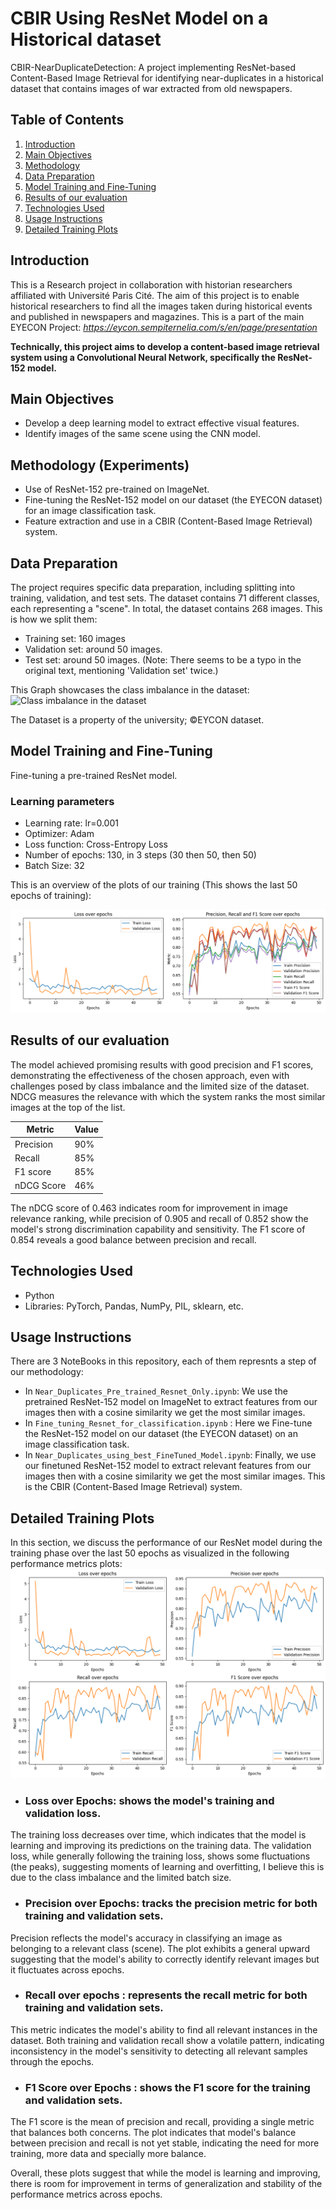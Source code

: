 # CBIR Using ResNet Model on a Historical dataset

CBIR-NearDuplicateDetection: A project implementing ResNet-based Content-Based Image Retrieval for identifying near-duplicates in a historical dataset that contains images of war extracted from old newspapers.


## Table of Contents
1. [Introduction](#introduction)
2. [Main Objectives](#main-objectives)
3. [Methodology](#methodology)
4. [Data Preparation](#data-preparation)
5. [Model Training and Fine-Tuning](#model-training-and-fine-tuning)
6. [Results of our evaluation](#results-of-our-evaluation)
7. [Technologies Used](#technologies-used)
8. [Usage Instructions](#usage-instructions)
9. [Detailed Training Plots](#detailed-training-plots)


## Introduction

This is a Research project in collaboration with historian researchers affiliated with Université Paris Cité. 
The aim of this project is to enable historical researchers to find all the images taken during historical events and published in newspapers and magazines. This is a part of the main EYECON Project: *https://eycon.sempiternelia.com/s/en/page/presentation*

**Technically, this project aims to develop a content-based image retrieval system using a Convolutional Neural Network, specifically the ResNet-152 model.**

## Main Objectives
- Develop a deep learning model to extract effective visual features.
- Identify images of the same scene using the CNN model.

## Methodology (Experiments)
- Use of ResNet-152 pre-trained on ImageNet.
- Fine-tuning the ResNet-152 model on our dataset (the EYECON dataset) for an image classification task.
- Feature extraction and use in a CBIR (Content-Based Image Retrieval) system.

## Data Preparation
The project requires specific data preparation, including splitting into training, validation, and test sets. 
The dataset contains 71 different classes, each representing a "scene". In total, the dataset contains 268 images. 
This is how we split them:
- Training set: 160 images
- Validation set: around 50 images.
- Test set: around 50 images. (Note: There seems to be a typo in the original text, mentioning 'Validation set' twice.)

This Graph showcases the class imbalance in the dataset:
![Class imbalance in the dataset](https://github.com/vivorima/CBIR-NearDuplicateDetection/blob/f6654bb32e89c951161acc13837ddea2ae179ec4/Pr%C3%A9sentation%20projet%20resent.png "Class imbalance in the dataset")

The Dataset is a property of the university; ©EYCON dataset.

## Model Training and Fine-Tuning
Fine-tuning a pre-trained ResNet model. 

### Learning parameters
- Learning rate: lr=0.001
- Optimizer: Adam
- Loss function: Cross-Entropy Loss
- Number of epochs: 130, in 3 steps (30 then 50, then 50)
- Batch Size: 32

This is an overview of the plots of our training (This shows the last 50 epochs of training):

![Loss and Accuracy Metrics](https://github.com/vivorima/CBIR-NearDuplicateDetection/blob/f6654bb32e89c951161acc13837ddea2ae179ec4/overview.png "Loss and Accuracy Metrics")

## Results of our evaluation
The model achieved promising results with good precision and F1 scores, demonstrating the effectiveness of the chosen approach, even with challenges posed by class imbalance and the limited size of the dataset. NDCG measures the relevance with which the system ranks the most similar images at the top of the list.

| Metric     | Value |
|------------|-------|
| Precision  | 90%   |
| Recall     | 85%   |
| F1 score   | 85%   |
| nDCG Score | 46%   |

The nDCG score of 0.463 indicates room for improvement in image relevance ranking, while precision of 0.905 and recall of 0.852 show the model's strong discrimination capability and sensitivity. The F1 score of 0.854 reveals a good balance between precision and recall.

## Technologies Used
- Python
- Libraries: PyTorch, Pandas, NumPy, PIL, sklearn, etc.

## Usage Instructions
There are 3 NoteBooks in this repository, each of them represnts a step of our methodology:

- In `Near_Duplicates_Pre_trained_Resnet_Only.ipynb`: We use the pretrained ResNet-152 model on ImageNet to extract features from our images then with a cosine similarity we get the most similar images.
- In `Fine_tuning_Resnet_for_classification.ipynb` : Here we Fine-tune the ResNet-152 model on our dataset (the EYECON dataset) on an image classification task.
- In `Near_Duplicates_using_best_FineTuned_Model.ipynb`: Finally, we use our finetuned ResNet-152 model to extract relevant features from our images then with a cosine similarity we get the most similar images. This is the CBIR (Content-Based Image Retrieval) system.


## Detailed Training Plots

In this section, we discuss the performance of our ResNet model during the training phase over the last 50 epochs as visualized in the following performance metrics plots:
![All Metrics](https://github.com/vivorima/CBIR-NearDuplicateDetection/blob/de86a930f49654bad6177f0b2121b65f0803e585/all%20plots.png "All training Metrics")


- ### Loss over Epochs: shows the model's training and validation loss.
The training loss decreases over time, which indicates that the model is learning and improving its predictions on the training data. The validation loss, while generally following the training loss, shows some fluctuations (the peaks), suggesting moments of learning and overfitting, I believe this is due to the class imbalance and the limited batch size.

- ### Precision over Epochs: tracks the precision metric for both training and validation sets.
Precision reflects the model's accuracy in classifying an image as belonging to a relevant class (scene). The plot exhibits a general upward suggesting that the model's ability to correctly identify relevant images but it fluctuates across epochs.

- ### Recall over epochs : represents the recall metric for both training and validation sets.
This metric indicates the model's ability to find all relevant instances in the dataset. Both training and validation recall show a volatile pattern, indicating inconsistency in the model's sensitivity to detecting all relevant samples through the epochs.

- ### F1 Score over Epochs : shows the F1 score for the training and validation sets.
The F1 score is the mean of precision and recall, providing a single metric that balances both concerns. The plot indicates that model's balance between precision and recall is not yet stable, indicating the need for more training, more data and specially more balance.

Overall, these plots suggest that while the model is learning and improving, there is room for improvement in terms of generalization and stability of the performance metrics across epochs. 

